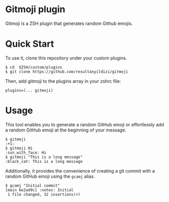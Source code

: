 # Gitmoji plugin

Gitmoji is a ZSH plugin that generates random Github emojis.

# Quick Start
To use it, clone this repository under your custom plugins.

```console
$ cd  $ZSH/custom/plugins
$ git clone https://github.com/resultanyildizi/gitmoji 
```

Then, add gitmoji to the plugins array in your zshrc file:

```
plugins=(... gitmoji)
```

# Usage

This tool enables you to generate a random GitHub emoji or effortlessly add a random GitHub emoji at the beginning of your message.

```console
$ gitmoji
:+1:
$ gitmoji Hi
:sun_with_face: Hi
$ gitmoji "This is a long message"
:black_cat: This is a long message
```
Additionally, it provides the convenience of creating a git commit with a random GitHub emoji using the `gcamj` alias.

```console
$ gcamj "Initial commit"
[main 6e2ad9c] :notes: Initial
 1 file changed, 32 insertions(+)
```
